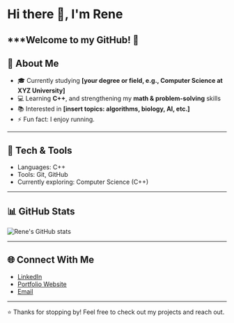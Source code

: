 # Hi there 👋, I'm Rene

***Welcome to my GitHub! 🚀
---

## 🌱 About Me
- 🎓 Currently studying **[your degree or field, e.g., Computer Science at XYZ University]**
- 💻 Learning **C++**, and strengthening my **math & problem-solving** skills
- 📚 Interested in **[insert topics: algorithms, biology, AI, etc.]**
- ⚡ Fun fact: I enjoy running. 

---

## 🔧 Tech & Tools
- Languages: C++
- Tools: Git, GitHub  
- Currently exploring: Computer Science (C++)

---

## 📊 GitHub Stats
![Rene's GitHub stats](https://github-readme-stats.vercel.app/api?username=YOUR_USERNAME&show_icons=true&theme=radical)

---

## 🌐 Connect With Me
- [LinkedIn](https://www.linkedin.com/in/YOUR-LINK)  
- [Portfolio Website](https://YOUR-WEBSITE.com)  
- [Email](renet202519@gmail.com)
---

⭐️ Thanks for stopping by! Feel free to check out my projects and reach out.  

